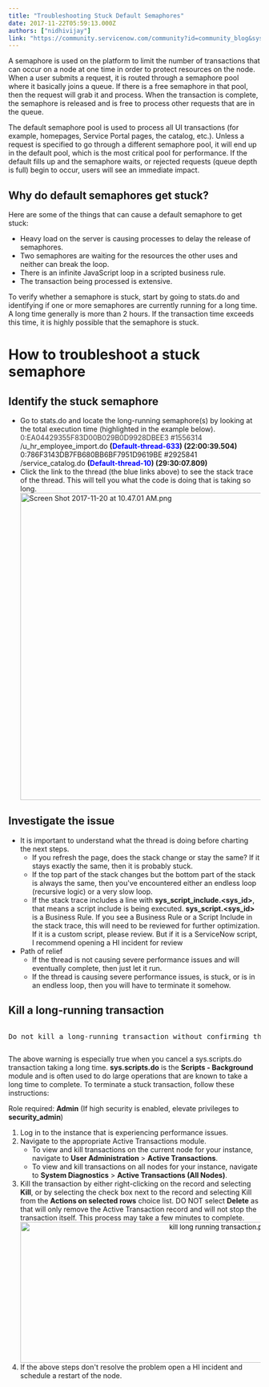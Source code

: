 ```yaml
---
title: "Troubleshooting Stuck Default Semaphores"
date: 2017-11-22T05:59:13.000Z
authors: ["nidhivijay"]
link: "https://community.servicenow.com/community?id=community_blog&sys_id=93bd6ea9dbd0dbc01dcaf3231f96195b"
---
```

<p>A semaphore is used on the platform to limit the number of transactions that can occur on a node at one time in order to protect resources on the node. When a user submits a request, it is routed through a semaphore pool where it basically joins a queue. If there is a free semaphore in that pool, then the request will grab it and process. When the transaction is complete, the semaphore is released and is free to process other requests that are in the queue.</p><p></p><p>The default semaphore pool is used to process all UI transactions (for example, homepages, Service Portal pages, the catalog, etc.). Unless a request is specified to go through a different semaphore pool, it will end up in the default pool, which is the most critical pool for performance. If the default fills up and the semaphore waits, or rejected requests (queue depth is full) begin to occur, users will see an immediate impact.</p><p></p><h2>Why do default semaphores get stuck?</h2><p>Here are some of the things that can cause a default semaphore to get stuck:</p><ul><li>Heavy load on the server is causing processes to delay the release of semaphores.</li><li>Two semaphores are waiting for the resources the other uses and neither can break the loop.</li><li>There is an infinite JavaScript loop in a scripted business rule.</li><li>The transaction being processed is extensive.</li></ul><p></p><p>To verify whether a semaphore is stuck, start by going to stats.do and identifying if one or more semaphores are currently running for a long time. A long time generally is more than 2 hours. If the transaction time exceeds this time, it is highly possible that the semaphore is stuck.</p><p></p><h1>How to troubleshoot a stuck semaphore</h1><p></p><h2>Identify the stuck semaphore</h2><ul><li>Go to stats.do and locate the long-running semaphore(s) by looking at the total execution time (highlighted in the example below).<br/><span style="color: #3d3d3d;">0:EA04429355F83D00B029B0D9928DBEE3 #1556314</span> /u_hr_employee_import.do <strong>(<span style="color: #0000ff;">Default-thread-633</span>) (22:00:39.504)<br/></strong>0:786F3143DB7FB680BB6BF7951D9619BE #2925841 /service_catalog.do <strong>(<span style="color: #0000ff;"><strong>Default-thread-10</strong></span>) (29:30:07.809)</strong></li><li>Click the link to the thread (the blue links above) to see the stack trace of the thread. This will tell you what the code is doing that is taking so long.<br/><img   alt="Screen Shot 2017-11-20 at 10.47.01 AM.png" class="image-2 jive-image" src="4254fc06db9cd704ed6af3231f96199c.iix" style="width: 620px; height: 613px; display: block; margin-left: auto; margin-right: auto;"/></li></ul><h2>Investigate the issue</h2><ul><li>It is important to understand what the thread is doing before charting the next steps.<ul><li>If you refresh the page, does the stack change or stay the same? If it stays exactly the same, then it is probably stuck.</li><li>If the top part of the stack changes but the bottom part of the stack is always the same, then you've encountered either an endless loop (recursive logic) or a very slow loop.</li><li>If the stack trace includes a line with <strong>sys_script_include.&lt;sys_id&gt;</strong>, that means a script include is being executed. <strong>sys_script.&lt;sys_id&gt;</strong> is a Business Rule. If you see a Business Rule or a Script Include in the stack trace, this will need to be reviewed for further optimization. If it is a custom script, please review. But if it is a ServiceNow script, I recommend opening a HI incident for review</li></ul></li><li>Path of relief<ul><li>If the thread is not causing severe performance issues and will eventually complete, then just let it run.</li><li>If the thread is causing severe performance issues, is stuck, or is in an endless loop, then you will have to terminate it somehow.<span style="color: #9900ff;"><br/></span></li></ul></li></ul><h2></h2><h2>Kill a long-running transaction</h2><pre __default_attr="warning" __jive_macro_name="alert" alert="warning" class="jive_text_macro jive_macro_alert" data-renderedposition="1540.953125_8_1192_43"><p>Do not kill a long-running transaction without confirming that it is acceptable and safe.</p></pre><p>The above warning is especially true when you cancel a sys.scripts.do transaction taking a long time. <strong>sys.scripts.do</strong> is the <strong>Scripts - Background</strong> module and is often used to do large operations that are known to take a long time to complete. To terminate a stuck transaction, follow these instructions:</p><p></p><p>Role required: <strong>Admin</strong> (If high security is enabled, elevate privileges to <strong>security_admin</strong>)</p><ol><li>Log in to the instance that is experiencing performance issues.</li><li>Navigate to the appropriate Active Transactions module.<ul><li>To view and kill transactions on the current node for your instance, navigate to <span class="ph menucascade"><span class="ph uicontrol" style="font-weight: bold;">User Administration</span> &gt; <span class="ph uicontrol" style="font-weight: bold;">Active Transactions</span></span>.</li><li>To view and kill transactions on all nodes for your instance, navigate to <span class="ph menucascade"><span class="ph uicontrol" style="font-weight: bold;">System Diagnostics</span> &gt; <span class="ph uicontrol" style="font-weight: bold;">Active Transactions (All Nodes)</span></span>.</li></ul></li><li>Kill the transaction by either right-clicking on the record and selecting <strong>Kill</strong>, or by selecting the check box next to the record and selecting Kill from the <strong>Actions on selected rows</strong> choice list. DO NOT select <strong>Delete</strong> as that will only remove the Active Transaction record and will not stop the transaction itself. This process may take a few minutes to complete.<img   alt="kill long running transaction.png" class="image-3 jive-image" height="281" src="4c735882db905344e9737a9e0f96199c.iix" style="color: #000000; font-size: 10pt; text-align: center; height: 281px; width: 781.256px; display: block; margin-left: auto; margin-right: auto;" width="781"/></li><li>If the above steps don't resolve the problem open a HI incident and schedule a restart of the node.</li></ol>
